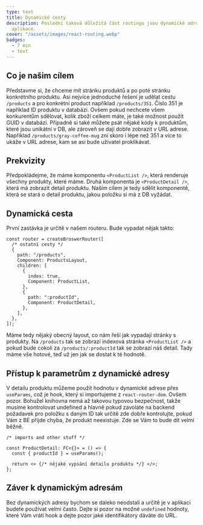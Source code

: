```yaml
---
type: text
title: Dynamické cesty
description: Poslední taková důležitá část routingu jsou dynamické adresy. Bez nich se nedá vystavět skoro žádná
  aplikace.
cover: "/assets/images/react-routing.webp"
badges:
  - 7 min
  - text
---
```


## Co je našim cílem

Představme si, že chceme mít stránku produktů a po poté stránku konkrétního produktu. Asi nejvíce jednoduché řešení
je udělat cestu `/products` a pro konkrétní product například `/products/351`. Číslo 351 je například ID produktu
v databázi. Ovšem pokud nechcete všem konkurentům sdělovat, kolik zboží celkem máte, je také možnost použít GUID v
databázi. Případně si také můžete psát nějaké kódy k produktům, které jsou unikátní v DB, ale zároveň se dají dobře
zobrazit v URL adrese. Například `/products/gray-coffee-mug` zní skoro i lépe než 351 a více to ukáže v URL adrese,
kam se asi bude uživatel proklikávat.

## Prekvizity

Předpokládejme, že máme komponentu `<ProductList />`, která renderuje všechny produkty, které máme. Druhá komponenta je
`<ProductDetail />`, která má zobrazit detail produktu. Naším cílem je tedy sdělit komponentě, která se stará o detail
produktu, jakou položku si má z DB vyžádat.

## Dynamická cesta

První zastávka je určitě v našem routeru. Bude vypadat nějak takto:

```tsx
const router = createBroswerRouter([
  /* ostatní cesty */
  {
    path: "/products",
    Component: ProductsLayout,
    children: [
      {
        index: true,
        Component: ProductList,
      },
      {
        path: ":productId",
        Component: ProductDetail,
      },
    ],
  },
]);
```

Máme tedy nějaký obecný layout, co nám řeší jak vypadají stránky s produkty. Na `/products` tak se zobrazí indexová
stránka `<ProductList />` a pokud bude cokoli za `/products/:productId` tak se zobrazí náš detail. Tady máme
vše hotové, teď už jen jak se dostat k té hodnotě.

## Přístup k parametrům z dynamické adresy

V detailu produktu můžeme použít hodnotu v dynamické adrese přes `useParams`, což je hook, který si importujeme z
`react-router-dom`. Ovšem pozor. Bohužel knihovna nemá až takovou typovou bezpečnost, takže musíme kontrolovat
undefined a hlavně pokud zavoláte na backend požadavek pro položku s daným ID tak určitě zde dobře kontrolujte,
pokud Vám z BE přijde chyba, že produkt neexistuje. Zde se Vám to bude dít velmi běžně.

```tsx
/* imports and other stuff */

const ProductDetail: FC<{}> = () => {
  const { productId } = useParams();

  return <> {/* nějaké vypsání detailu produktu */} </>;
};
```

## Záver k dynamickým adresám

Bez dynamických adresy bychom se daleko neodstali a určitě je v aplikaci budete používat velmi často. Dejte si
pozor na možné `undefined` hodnoty, které Vám vrátí hook a dejte pozor jaké identifikátory dáváte do URL.
